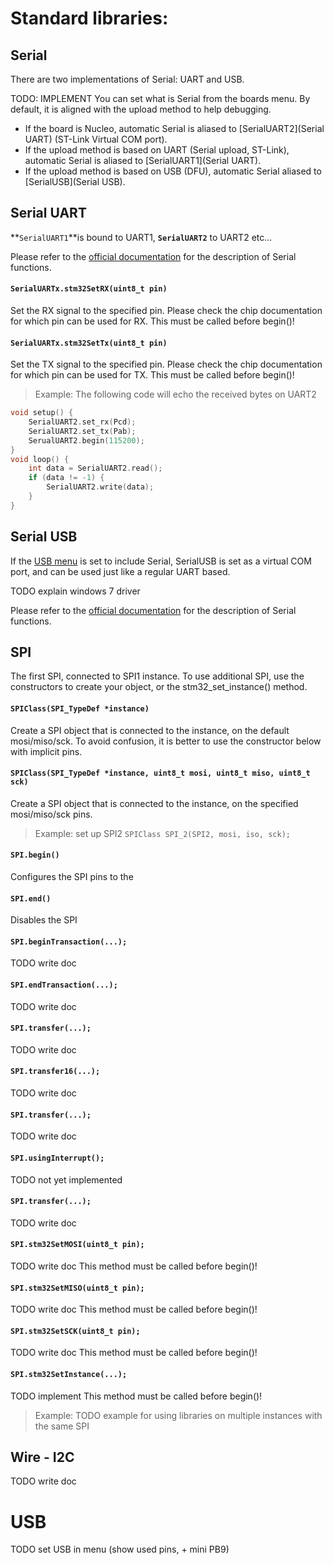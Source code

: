 # Standard libraries:

## Serial

There are two implementations of Serial: UART and USB.

TODO: IMPLEMENT You can set what is Serial from the boards menu. By default, it is aligned with the upload method to help debugging.

* If the board is Nucleo, automatic Serial is aliased to [SerialUART2](Serial UART) (ST-Link Virtual COM port).
* If the upload method is based on UART (Serial upload, ST-Link), automatic Serial is aliased to [SerialUART1](Serial UART).
* If the upload method is based on USB (DFU), automatic Serial aliased to [SerialUSB](Serial USB).

## Serial UART

**`SerialUART1`**is bound to UART1, **`SerialUART2`** to UART2 etc...

Please refer to the [official documentation](https://www.arduino.cc/en/reference/serial) for
the description of Serial functions.

#### **`SerialUARTx.stm32SetRX(uint8_t pin)`**

Set the RX signal to the specified pin. Please check the chip documentation for which pin can be used for RX.
This must be called before begin()!

#### **`SerialUARTx.stm32SetTx(uint8_t pin)`**

Set the TX signal to the specified pin. Please check the chip documentation for which pin can be used for TX.
This must be called before begin()!


> Example: The following code will echo the received bytes on UART2
```c++
void setup() {
    SerialUART2.set_rx(Pcd);
    SerialUART2.set_tx(Pab);
    SerualUART2.begin(115200);
}
void loop() {
    int data = SerialUART2.read();
    if (data != -1) {
        SerialUART2.write(data);
    }
}
```

## Serial USB

If the [USB menu](#USB) is set to include Serial, SerialUSB is set as a virtual COM port, and can be used just like a regular UART based.

TODO explain windows 7 driver

Please refer to the [official documentation](https://www.arduino.cc/en/reference/serial) for
the description of Serial functions.

## SPI

The first SPI, connected to SPI1 instance.
To use additional SPI, use the constructors to create your object, or the stm32_set_instance() method.

#### **`SPIClass(SPI_TypeDef *instance)`**

Create a SPI object that is connected to the instance, on the default mosi/miso/sck. 
To avoid confusion, it is better to use the constructor below with implicit pins.

#### **`SPIClass(SPI_TypeDef *instance, uint8_t mosi, uint8_t miso, uint8_t sck)`**

Create a SPI object that is connected to the instance, on the specified mosi/miso/sck pins.

> Example: set up SPI2
`SPIClass SPI_2(SPI2, mosi, iso, sck);`

#### **`SPI.begin()`**

Configures the SPI pins to the 

#### **`SPI.end()`**

Disables the SPI

#### **`SPI.beginTransaction(...);`**

TODO write doc

#### **`SPI.endTransaction(...);`**

TODO write doc

#### **`SPI.transfer(...);`**

TODO write doc

#### **`SPI.transfer16(...);`**

TODO write doc

#### **`SPI.transfer(...);`**

TODO write doc

#### **`SPI.usingInterrupt();`**

TODO not yet implemented

#### **`SPI.transfer(...);`**

TODO write doc

#### **`SPI.stm32SetMOSI(uint8_t pin);`**

TODO write doc
This method must be called before begin()!

#### **`SPI.stm32SetMISO(uint8_t pin);`**

TODO write doc
This method must be called before begin()!

#### **`SPI.stm32SetSCK(uint8_t pin);`**

TODO write doc
This method must be called before begin()!

#### **`SPI.stm32SetInstance(...);`**

TODO implement
This method must be called before begin()!

>Example: TODO example for using libraries on multiple instances with the same SPI


## Wire - I2C

TODO write doc

# USB

TODO set USB in menu (show used pins, + mini PB9)

